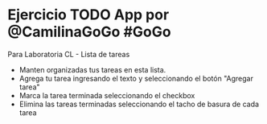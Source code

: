 # Ejercicio TODO App por @CamilinaGoGo #GoGo
Para Laboratoria CL - Lista de tareas

- Manten organizadas tus tareas en esta lista.
- Agrega tu tarea ingresando el texto y seleccionando el botón "Agregar tarea"
- Marca la tarea terminada seleccionando el checkbox
- Elimina las tareas terminadas seleccionando el tacho de basura de cada tarea
